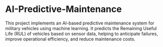 # AI-Predictive-Maintenance
This project implements an AI-based predictive maintenance system for military vehicles using machine learning. It predicts the Remaining Useful Life (RUL) of vehicles based on sensor data, helping to anticipate failures, improve operational efficiency, and reduce maintenance costs. 
